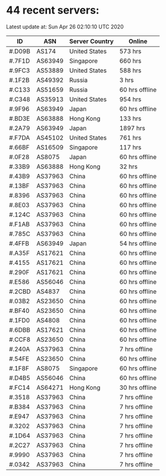 # 44 recent servers:

Latest update at: Sun Apr 26 02:10:10 UTC 2020

| ID | ASN | Server Country | Online |
| -- | --- | -------------- | ------ |
| #.D09B | AS174 | United States | 573 hrs |
| #.7F1D | AS63949 | Singapore | 660 hrs |
| #.9FC3 | AS53889 | United States | 588 hrs |
| #.1F2B | AS49392 | Russia | 3 hrs |
| #.C133 | AS51659 | Russia | 60 hrs offline |
| #.C348 | AS35913 | United States | 954 hrs |
| #.9F96 | AS63949 | Japan | 60 hrs offline |
| #.BD3E | AS63888 | Hong Kong | 133 hrs |
| #.2A79 | AS63949 | Japan | 1897 hrs |
| #.F7DA | AS45102 | United States | 761 hrs |
| #.66BF | AS16509 | Singapore | 117 hrs |
| #.0F28 | AS8075 | Japan | 60 hrs offline |
| #.33B9 | AS63888 | Hong Kong | 32 hrs |
| #.43B9 | AS37963 | China | 60 hrs offline |
| #.13BF | AS37963 | China | 60 hrs offline |
| #.8396 | AS37963 | China | 60 hrs offline |
| #.8E03 | AS37963 | China | 60 hrs offline |
| #.124C | AS37963 | China | 60 hrs offline |
| #.F1AB | AS37963 | China | 60 hrs offline |
| #.785C | AS37963 | China | 60 hrs offline |
| #.4FFB | AS63949 | Japan | 54 hrs offline |
| #.A35F | AS17621 | China | 60 hrs offline |
| #.4155 | AS17621 | China | 60 hrs offline |
| #.290F | AS17621 | China | 60 hrs offline |
| #.E586 | AS56046 | China | 60 hrs offline |
| #.2CBD | AS4837 | China | 60 hrs offline |
| #.03B2 | AS23650 | China | 60 hrs offline |
| #.BF40 | AS23650 | China | 60 hrs offline |
| #.1FD0 | AS4808 | China | 60 hrs offline |
| #.6DBB | AS17621 | China | 60 hrs offline |
| #.CCF8 | AS23650 | China | 60 hrs offline |
| #.240A | AS37963 | China | 7 hrs offline |
| #.54FE | AS23650 | China | 60 hrs offline |
| #.1F8F | AS8075 | Singapore | 60 hrs offline |
| #.D4B5 | AS56046 | China | 60 hrs offline |
| #.FC14 | AS64271 | Hong Kong | 30 hrs offline |
| #.3518 | AS37963 | China | 7 hrs offline |
| #.B384 | AS37963 | China | 7 hrs offline |
| #.E947 | AS37963 | China | 7 hrs offline |
| #.3202 | AS37963 | China | 7 hrs offline |
| #.1D64 | AS37963 | China | 7 hrs offline |
| #.2C27 | AS37963 | China | 7 hrs offline |
| #.9990 | AS37963 | China | 7 hrs offline |
| #.0342 | AS37963 | China | 7 hrs offline |

